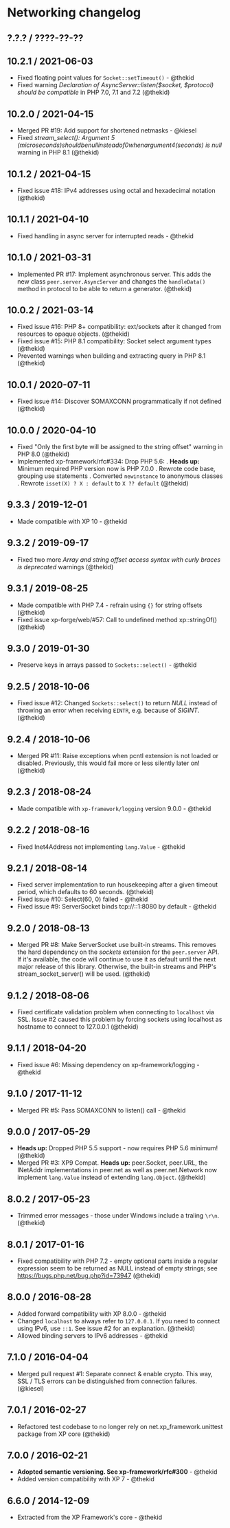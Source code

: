 Networking changelog
====================

## ?.?.? / ????-??-??

## 10.2.1 / 2021-06-03

* Fixed floating point values for `Socket::setTimeout()` - @thekid
* Fixed warning *Declaration of AsyncServer::listen($socket, $protocol)
  should be compatible* in PHP 7.0, 7.1 and 7.2
  (@thekid)

## 10.2.0 / 2021-04-15

* Merged PR #19: Add support for shortened netmasks - @kiesel
* Fixed *stream_select(): Argument 5 ($microseconds) should be null
  instead of 0 when argument 4 ($seconds) is null* warning in PHP 8.1
  (@thekid)

## 10.1.2 / 2021-04-15

* Fixed issue #18: IPv4 addresses using octal and hexadecimal notation
  (@thekid)

## 10.1.1 / 2021-04-10

* Fixed handling in async server for interrupted reads - @thekid

## 10.1.0 / 2021-03-31

* Implemented PR #17: Implement asynchronous server. This adds the new
  class `peer.server.AsyncServer` and changes the `handleData()` method
  in protocol to be able to return a generator.
  (@thekid)

## 10.0.2 / 2021-03-14

* Fixed issue #16: PHP 8+ compatibility: ext/sockets after it changed
  from resources to opaque objects.
  (@thekid)
* Fixed issue #15: PHP 8.1 compatibility: Socket select argument types
  (@thekid)
* Prevented warnings when building and extracting query in PHP 8.1
  (@thekid)

## 10.0.1 / 2020-07-11

* Fixed issue #14: Discover SOMAXCONN programmatically if not defined
  (@thekid)

## 10.0.0 / 2020-04-10

* Fixed "Only the first byte will be assigned to the string offset"
  warning in PHP 8.0
  (@thekid)
* Implemented xp-framework/rfc#334: Drop PHP 5.6:
  . **Heads up:** Minimum required PHP version now is PHP 7.0.0
  . Rewrote code base, grouping use statements
  . Converted `newinstance` to anonymous classes
  . Rewrote `isset(X) ? X : default` to `X ?? default`
  (@thekid)

## 9.3.3 / 2019-12-01

* Made compatible with XP 10 - @thekid

## 9.3.2 / 2019-09-17

* Fixed two more *Array and string offset access syntax with curly braces
  is deprecated* warnings
  (@thekid)

## 9.3.1 / 2019-08-25

* Made compatible with PHP 7.4 - refrain using `{}` for string offsets
  (@thekid)
* Fixed issue xp-forge/web/#57: Call to undefined method xp::stringOf()
  (@thekid)

## 9.3.0 / 2019-01-30

* Preserve keys in arrays passed to `Sockets::select()` - @thekid

## 9.2.5 / 2018-10-06

* Fixed issue #12: Changed `Sockets::select()` to return *NULL* instead of
  throwing an error when receiving `EINTR`, e.g. because of *SIGINT*.
  (@thekid)

## 9.2.4 / 2018-10-06

* Merged PR #11: Raise exceptions when pcntl extension is not loaded or
  disabled. Previously, this would fail more or less silently later on!
  (@thekid)

## 9.2.3 / 2018-08-24

* Made compatible with `xp-framework/logging` version 9.0.0 - @thekid

## 9.2.2 / 2018-08-16

* Fixed Inet4Address not implementing `lang.Value` - @thekid

## 9.2.1 / 2018-08-14

* Fixed server implementation to run housekeeping after a given timeout
  period, which defaults to 60 seconds.
  (@thekid)
* Fixed issue #10: Select(60, 0) failed - @thekid
* Fixed issue #9: ServerSocket binds tcp://::1:8080 by default - @thekid

## 9.2.0 / 2018-08-13

* Merged PR #8: Make ServerSocket use built-in streams. This removes the
  hard dependency on the *sockets* extension for the `peer.server` API.
  If it's available, the code will continue to use it as default until
  the next major release of this library. Otherwise, the built-in streams
  and PHP's stream_socket_server() will be used.
  (@thekid)

## 9.1.2 / 2018-08-06

* Fixed certificate validation problem when connecting to `localhost`
  via SSL. Issue #2 caused this problem by forcing sockets using localhost
  as hostname to connect to 127.0.0.1
  (@thekid)

## 9.1.1 / 2018-04-20

* Fixed issue #6: Missing dependency on xp-framework/logging - @thekid

## 9.1.0 / 2017-11-12

* Merged PR #5: Pass SOMAXCONN to listen() call - @thekid

## 9.0.0 / 2017-05-29

* **Heads up:** Dropped PHP 5.5 support - now requires PHP 5.6 minimum!
  (@thekid)
* Merged PR #3: XP9 Compat. **Heads up:** peer.Socket, peer.URL, the 
  INetAddr implementations in peer.net as well as peer.net.Network now
  implement `lang.Value` instead of extending `lang.Object`.
  (@thekid)

## 8.0.2 / 2017-05-23

* Trimmed error messages - those under Windows include a traling `\r\n`.
  (@thekid)

## 8.0.1 / 2017-01-16

* Fixed compatibility with PHP 7.2 - empty optional parts inside a
  regular expression seem to be returned as NULL instead of empty
  strings; see https://bugs.php.net/bug.php?id=73947
  (@thekid)

## 8.0.0 / 2016-08-28

* Added forward compatibility with XP 8.0.0 - @thekid
* Changed `localhost` to always refer to `127.0.0.1`. If you need to
  connect using IPv6, use `::1`. See issue #2 for an explanation.
  (@thekid)
* Allowed binding servers to IPv6 addresses - @thekid

## 7.1.0 / 2016-04-04

* Merged pull request #1: Separate connect & enable crypto. This way,
  SSL / TLS errors can be distinguished from connection failures.
  (@kiesel)

## 7.0.1 / 2016-02-27

* Refactored test codebase to no longer rely on net.xp_framework.unittest
  package from XP core
  (@thekid)

## 7.0.0 / 2016-02-21

* **Adopted semantic versioning. See xp-framework/rfc#300** - @thekid 
* Added version compatibility with XP 7 - @thekid

## 6.6.0 / 2014-12-09

* Extracted from the XP Framework's core - @thekid